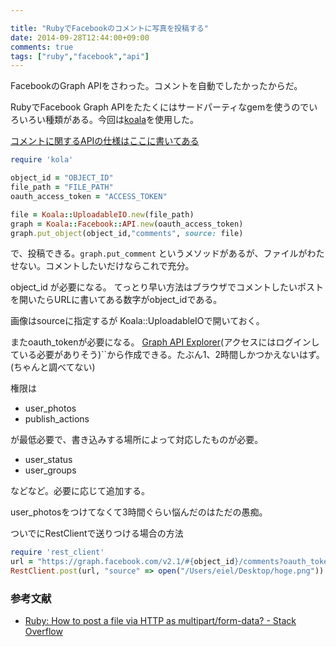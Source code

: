 ```yaml
---

title: "RubyでFacebookのコメントに写真を投稿する"
date: 2014-09-28T12:44:00+09:00
comments: true
tags: ["ruby","facebook","api"]
---
```


FacebookのGraph APIをさわった。コメントを自動でしたかったからだ。

RubyでFacebook Graph APIをたたくにはサードパーティなgemを使うのでいろいろい種類がある。今回は[koala](https://github.com/arsduo/koala)を使用した。

[コメントに関するAPIの仕様はここに書いてある](https://developers.facebook.com/docs/graph-api/reference/v2.1/object/comments)

```ruby
require 'kola'

object_id = "OBJECT_ID"
file_path = "FILE_PATH"
oauth_access_token = "ACCESS_TOKEN"

file = Koala::UploadableIO.new(file_path)
graph = Koala::Facebook::API.new(oauth_access_token)
graph.put_object(object_id,"comments", source: file)
```

で、投稿できる。`graph.put_comment` というメソッドがあるが、ファイルがわたせない。コメントしたいだけならこれで充分。


object_id が必要になる。
てっとり早い方法はブラウザでコメントしたいポストを開いたらURLに書いてある数字がobject_idである。

画像はsourceに指定するが Koala::UploadableIOで開いておく。

またoauth_tokenが必要になる。
[Graph API Explorer](https://developers.facebook.com/tools/explorer?method=GET&path=me%3Ffields%3Did%2Cname&version=v2.1)(アクセスにはログインしている必要がありそう)``から作成できる。たぶん1、2時間しかつかえないはず。(ちゃんと調べてない)

権限は

* user_photos
* publish_actions

が最低必要で、書き込みする場所によって対応したものが必要。

* user_status
* user_groups

などなど。必要に応じて追加する。

user_photosをつけてなくて3時間ぐらい悩んだのはただの愚痴。

ついでにRestClientで送りつける場合の方法

```ruby
require 'rest_client'
url = "https://graph.facebook.com/v2.1/#{object_id}/comments?oauth_token=" + oauth_access_token
RestClient.post(url, "source" => open("/Users/eiel/Desktop/hoge.png"))
```

### 参考文献

* [Ruby: How to post a file via HTTP as multipart/form-data? - Stack Overflow](http://stackoverflow.com/questions/184178/ruby-how-to-post-a-file-via-http-as-multipart-form-data)
